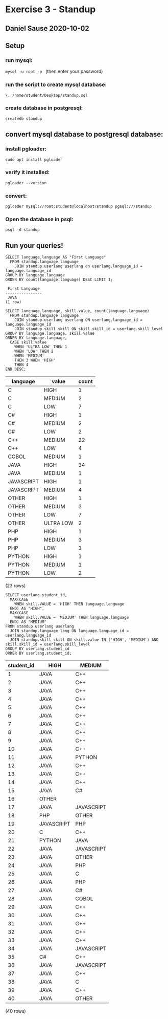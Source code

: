 # Exercise 3 - Standup
## Daniel Sause 2020-10-02

## Setup

### run mysql:
```mysql -u root -p ```
(then enter your password)

### run the script to create mysql database:
```\. /home/student/Desktop/standup.sql```

### create database in postgresql:
```createdb standup```

## convert mysql database to postgresql database:

### install pgloader:
```sudo apt install pgloader```

### verify it installed:
```pgloader --version```

### convert:
```pgloader mysql://root:student@localhost/standup pgsql:///standup```

### Open the database in psql:
```psql -d standup```

## Run your queries!
```
SELECT language.language AS "First Language" 
  FROM standup.language language 
    JOIN standup.userlang userlang on userlang.language_id = language.language_id 
GROUP BY language.language 
ORDER BY count(language.language) DESC LIMIT 1;
```
```
 First Language 
----------------
 JAVA
(1 row)
```
```
SELECT language.language, skill.value, count(language.language) 
  FROM standup.language language 
    JOIN standup.userlang userlang ON userlang.language_id = language.language_id 
    JOIN standup.skill skill ON skill.skill_id = userlang.skill_level 
GROUP BY language.language, skill.value 
ORDER BY language.language, 
  CASE skill.value 
    WHEN 'ULTRA LOW' THEN 1 
    WHEN 'LOW' THEN 2 
    WHEN 'MEDIUM' 
    THEN 3 WHEN 'HIGH' 
    THEN 4 
END DESC;
```
|  language  |   value   | count |
|------------|-----------|-------|
| C          | HIGH      |     1 |
| C          | MEDIUM    |     2 |
| C          | LOW       |     7 |
| C#         | HIGH      |     1 |
| C#         | MEDIUM    |     2 |
| C#         | LOW       |     2 |
| C++        | MEDIUM    |    22 |
| C++        | LOW       |     4 |
| COBOL      | MEDIUM    |     1 |
| JAVA       | HIGH      |    34 |
| JAVA       | MEDIUM    |     1 |
| JAVASCRIPT | HIGH      |     1 |
| JAVASCRIPT | MEDIUM    |     4 |
| OTHER      | HIGH      |     1 |
| OTHER      | MEDIUM    |     3 |
| OTHER      | LOW       |     7 |
| OTHER      | ULTRA LOW |     2 | 
| PHP        | HIGH      |     1 |
| PHP        | MEDIUM    |     3 |
| PHP        | LOW       |     3 |
| PYTHON     | HIGH      |     1 |
| PYTHON     | MEDIUM    |     1 |
| PYTHON     | LOW       |     2 |
 
(23 rows)

```
SELECT userlang.student_id,
  MAX(CASE
    WHEN skill.VALUE = 'HIGH' THEN language.language
  END) AS "HIGH",
  MAX(CASE
    WHEN skill.VALUE = 'MEDIUM' THEN language.language
  END) AS "MEDIUM"
FROM standup.userlang userlang
  JOIN standup.language lang ON language.language_id = userlang.language_id
  JOIN standup.skill skill ON skill.value IN ('HIGH', 'MEDIUM') AND skill.skill_id = userlang.skill_level
GROUP BY userlang.student_id 
ORDER BY userlang.student_id;
```

| student_id |    HIGH    |   MEDIUM   |
|------------|------------|---------|
|          1 | JAVA       | C++ |
|          2 | JAVA       | C++ |
|          3 | JAVA       | C++ |
|          4 | JAVA       | C++ |
|          5 | JAVA       | C++ |
|          6 | JAVA       | C++ |
|          7 | JAVA       | C++ |
|          8 | JAVA       | C++ |
|          9 | JAVA       | C++ |
|         10 | JAVA       | C++ |
|         11 | JAVA       | PYTHON |
|         12 | JAVA       | C++ |
|         13 | JAVA       | C++ |
|         14 | JAVA       | C++ |
|         15 | JAVA       | C# |
|         16 | OTHER      |  |
|         17 | JAVA       | JAVASCRIPT |
|         18 | PHP        | OTHER |
|         19 | JAVASCRIPT | PHP |
|         20 | C          | C++ |
|         21 | PYTHON     | JAVA |
|         22 | JAVA       | JAVASCRIPT |
|         23 | JAVA       | OTHER |
|         24 | JAVA       | PHP |
|         25 | JAVA       | C |
|         26 | JAVA       | PHP |
|         27 | JAVA       | C# |
|         28 | JAVA       | COBOL |
|         29 | JAVA       | C++ |
|         30 | JAVA       | C++ |
|         31 | JAVA       | C++ |
|         32 | JAVA       | C++ |
|         33 | JAVA       | C++ |
|         34 | JAVA       | JAVASCRIPT |
|         35 | C#         | C++ |
|         36 | JAVA       | JAVASCRIPT |
|         37 | JAVA       | C++ |
|         38 | JAVA       | C |
|         39 | JAVA       | C++ |
|         40 | JAVA       | OTHER |

(40 rows) 
